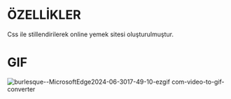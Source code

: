 # ÖZELLİKLER
Css ile stillendirilerek online yemek sitesi oluşturulmuştur. 

# GIF

![burlesque--MicrosoftEdge2024-06-3017-49-10-ezgif com-video-to-gif-converter](https://github.com/hasank34/Food--Site/assets/170248823/863f2ffb-cf25-47f9-be8f-b8e6e5fce3f2)
